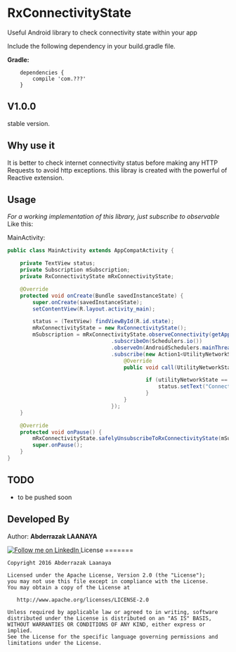 # RxConnectivityState
Useful Android library to check connectivity state within your app 

Include the following dependency in your build.gradle file.

**Gradle:**
```Gradle
    dependencies {
        compile 'com.???'
    }
```

## V1.0.0

stable version.

## Why use it 

It is better to check internet connectivity status before making any HTTP Requests to avoid http exceptions. this libray is created with the powerful of Reactive extension.

## Usage

*For a working implementation of this library, just subscribe to observable* Like this:

MainActivity:

```java
public class MainActivity extends AppCompatActivity {

    private TextView status;
    private Subscription mSubscription;
    private RxConnectivityState mRxConnectivityState;

    @Override
    protected void onCreate(Bundle savedInstanceState) {
        super.onCreate(savedInstanceState);
        setContentView(R.layout.activity_main);

        status = (TextView) findViewById(R.id.state);
        mRxConnectivityState = new RxConnectivityState();
        mSubscription = mRxConnectivityState.observeConnectivity(getApplicationContext())
                                 .subscribeOn(Schedulers.io())
                                 .observeOn(AndroidSchedulers.mainThread())
                                 .subscribe(new Action1<UtilityNetworkState>() {
                                     @Override
                                     public void call(UtilityNetworkState utilityNetworkState) {

                                            if (utilityNetworkState == UtilityNetworkState.WIFI_CONNECTED){
                                                status.setText("Connected");
                                            }
                                     }
                                 });
    }

    @Override
    protected void onPause() {
        mRxConnectivityState.safelyUnsubscribeToRxConnectivityState(mSubscription);
        super.onPause();
    }
}
```
## TODO

* to be pushed soon

## Developed By
 Author: **Abderrazak LAANAYA**

<a href="https://www.linkedin.com/in/laanayabdrzak">
  <img alt="Follow me on LinkedIn"
       src="https://raw.githubusercontent.com/florent37/DaVinci/master/mobile/src/main/res/drawable-hdpi/linkedin.png" />
</a>
License
=======

    Copyright 2016 Abderrazak Laanaya

    Licensed under the Apache License, Version 2.0 (the "License");
    you may not use this file except in compliance with the License.
    You may obtain a copy of the License at

       http://www.apache.org/licenses/LICENSE-2.0

    Unless required by applicable law or agreed to in writing, software
    distributed under the License is distributed on an "AS IS" BASIS,
    WITHOUT WARRANTIES OR CONDITIONS OF ANY KIND, either express or implied.
    See the License for the specific language governing permissions and
    limitations under the License.


